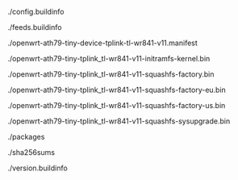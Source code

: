./config.buildinfo

./feeds.buildinfo

./openwrt-ath79-tiny-device-tplink-tl-wr841-v11.manifest

./openwrt-ath79-tiny-tplink_tl-wr841-v11-initramfs-kernel.bin

./openwrt-ath79-tiny-tplink_tl-wr841-v11-squashfs-factory.bin

./openwrt-ath79-tiny-tplink_tl-wr841-v11-squashfs-factory-eu.bin

./openwrt-ath79-tiny-tplink_tl-wr841-v11-squashfs-factory-us.bin

./openwrt-ath79-tiny-tplink_tl-wr841-v11-squashfs-sysupgrade.bin

./packages

./sha256sums

./version.buildinfo

